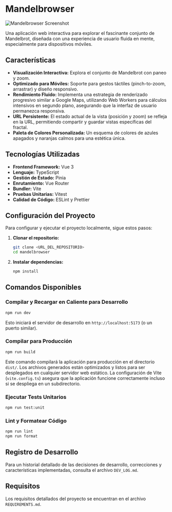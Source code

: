 # Mandelbrowser

![Mandelbrowser Screenshot](docs/screenshot.png) <!-- Placeholder for a future screenshot -->

Una aplicación web interactiva para explorar el fascinante conjunto de Mandelbrot, diseñada con una experiencia de usuario fluida en mente, especialmente para dispositivos móviles.

## Características

*   **Visualización Interactiva:** Explora el conjunto de Mandelbrot con paneo y zoom.
*   **Optimizado para Móviles:** Soporte para gestos táctiles (pinch-to-zoom, arrastrar) y diseño responsivo.
*   **Rendimiento Fluido:** Implementa una estrategia de renderizado progresivo similar a Google Maps, utilizando Web Workers para cálculos intensivos en segundo plano, asegurando que la interfaz de usuario permanezca responsiva.
*   **URL Persistente:** El estado actual de la vista (posición y zoom) se refleja en la URL, permitiendo compartir y guardar vistas específicas del fractal.
*   **Paleta de Colores Personalizada:** Un esquema de colores de azules apagados y naranjas calmos para una estética única.

## Tecnologías Utilizadas

*   **Frontend Framework:** Vue 3
*   **Lenguaje:** TypeScript
*   **Gestión de Estado:** Pinia
*   **Enrutamiento:** Vue Router
*   **Bundler:** Vite
*   **Pruebas Unitarias:** Vitest
*   **Calidad de Código:** ESLint y Prettier

## Configuración del Proyecto

Para configurar y ejecutar el proyecto localmente, sigue estos pasos:

1.  **Clonar el repositorio:**
    ```bash
    git clone <URL_DEL_REPOSITORIO>
    cd mandelbrowser
    ```
2.  **Instalar dependencias:**
    ```bash
    npm install
    ```

## Comandos Disponibles

### Compilar y Recargar en Caliente para Desarrollo

```bash
npm run dev
```

Esto iniciará el servidor de desarrollo en `http://localhost:5173` (o un puerto similar).

### Compilar para Producción

```bash
npm run build
```

Este comando compilará la aplicación para producción en el directorio `dist/`. Los archivos generados están optimizados y listos para ser desplegados en cualquier servidor web estático. La configuración de Vite (`vite.config.ts`) asegura que la aplicación funcione correctamente incluso si se despliega en un subdirectorio.

### Ejecutar Tests Unitarios

```bash
npm run test:unit
```

### Lint y Formatear Código

```bash
npm run lint
npm run format
```

## Registro de Desarrollo

Para un historial detallado de las decisiones de desarrollo, correcciones y características implementadas, consulta el archivo `DEV_LOG.md`.

## Requisitos

Los requisitos detallados del proyecto se encuentran en el archivo `REQUIREMENTS.md`.